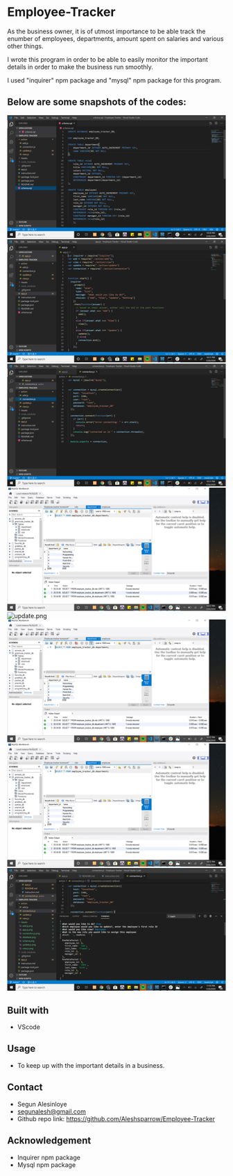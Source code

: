 # Employee-Tracker
As the business owner, it is of utmost importance to be able track the enumber of employees, departments, amount spent on salaries and various other things.

I wrote this program in order to be able to easily monitor the important details in order to make the business run smoothly.

I used "inquirer" npm package and "mysql" npm package for this program.

## Below are some snapshots of the codes:
![schema.png](./Assets/schema.png)
![app.png](./Assets/app.js.png)
![connection.png](./Assets/connection.js.png)
![database.png](./Assets/database.png)
![update.png](./Assets/update.png)
![view.js.png](./Assets/database.png)
![add.png](./Assets/database.png)
![console.png](./Assets/console.png)



## Built with
* VScode


## Usage
* To keep up with the important details in a business.

## Contact
* Segun Alesinloye 
* segunalesh@gmail.com 
* Github repo link: https://github.com/Aleshsparrow/Employee-Tracker

## Acknowledgement
* Inquirer npm package
* Mysql npm package